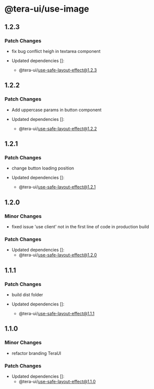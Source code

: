 # @tera-ui/use-image

## 1.2.3

### Patch Changes

- fix bug conflict heigh in textarea component

- Updated dependencies []:
  - @tera-ui/use-safe-layout-effect@1.2.3

## 1.2.2

### Patch Changes

- Add uppercase params in button component

- Updated dependencies []:
  - @tera-ui/use-safe-layout-effect@1.2.2

## 1.2.1

### Patch Changes

- change button loading position

- Updated dependencies []:
  - @tera-ui/use-safe-layout-effect@1.2.1

## 1.2.0

### Minor Changes

- fixed issue 'use client' not in the first line of code in production build

### Patch Changes

- Updated dependencies []:
  - @tera-ui/use-safe-layout-effect@1.2.0

## 1.1.1

### Patch Changes

- build dist folder

- Updated dependencies []:
  - @tera-ui/use-safe-layout-effect@1.1.1

## 1.1.0

### Minor Changes

- refactor branding TeraUI

### Patch Changes

- Updated dependencies []:
  - @tera-ui/use-safe-layout-effect@1.1.0
